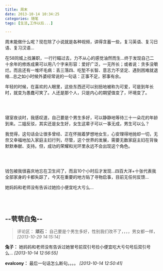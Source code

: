 ```yaml
---
title: 周末
date: 2013-10-14 10:34:25
categories: 随笔
tags: [生活,工作以后...]

---
```

周末能做什么呢？现在除了小说就是各种视频，讲得含蓄一些，复习英语、复习日语、复习汉语...

在58同城上找兼职，一行行瞄过去，力不从心的感觉油然而生...终于发现自己二十余年的修炼成果可以用八个字来形容：爱好广泛，一无所长；或者说：贪多没嚼烂。而且还有一堆坏毛病：丢三落四、吃堑不长智、意志力不坚定、遇到困难就退缩...总之如小时候外婆经常说的一句话：正事不足，邪事有余。

年轻的时候，在喜欢的人眼里，这些东西还可以别扭地被称为可爱，可是到年长时，就变为愚蠢可笑了。人还是那个人，只是内心的期望值变了，环境变了。

<br /><br />

寝室夜谈时，我感叹道，自己要是个男生多好，可以静静地等待三十一朵花的年龄到来。二姐反驳，其实还是女生好，女生这辈子可以一事无成，男生可以么？

我觉得，这句话会让很多曾经、正在怀揣着梦想地女生，心安理得地抛却一切，无奈又幸福地加入家庭主妇行列，尽管，这个世界的发展，需要无数家庭主妇在背後默默奉献、支持。但，成功的荣耀和光环里永远不会出现这个角色。

<br /><br />

钱包被我很喜庆地忘在卫生间了，而且10个小时后才发现...四百大洋+十张代表我全部家身的卡都失踪了，今天在重要的地方贴了寻物启事，目前无任何反馈...

她妈妈和老师没有告诉过她捡小便宜吃大亏么...

<br /><br />

--茕茕白兔--
---
>评论区：
>**顽石：** 自己要是个男生多好，性别我们改不了，，，，男女都一样，  *[2013-10-29 14:15:14]*
>
**兔子：** 她妈妈和老师没有告诉过她冒号前双引号捡小便宜吃大亏句号后双引号么...  *[2013-10-14 12:56:55]*
>
**evalcony：** 最后一句话怎么断句。。。。  *[2013-10-14 12:50:41]*
>
